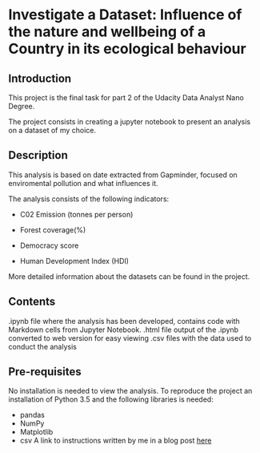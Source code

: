 # Investigate a Dataset: Influence of the nature and wellbeing of a Country in its ecological behaviour

## Introduction 
This project is the final task for part 2 of the Udacity Data Analyst Nano Degree. 

The project consists in creating a jupyter notebook to present an analysis on a dataset of my choice. 

## Description

This analysis is based on date extracted from Gapminder, focused on enviromental pollution and what influences it.

The analysis consists of the following indicators:

- C02 Emission (tonnes per person)

- Forest coverage(%)

- Democracy score

- Human Development Index (HDI)

More detailed information about the datasets can be found in the project. 

## Contents
.ipynb file where the analysis has been developed, contains code with Markdown cells from Jupyter Notebook.
.html file output of the .ipynb converted to web version for easy viewing
.csv files with the data used to conduct the analysis

## Pre-requisites
No installation is needed to view the analysis. 
To reproduce the project an installation of Python 3.5 and the following libraries is needed:
- pandas
- NumPy
- Matplotlib
- csv
A link to instructions written by me in a blog post [here](https://medium.com/swlh/setting-up-a-python-postgres-environment-for-data-science-abd6503c7d0a)
